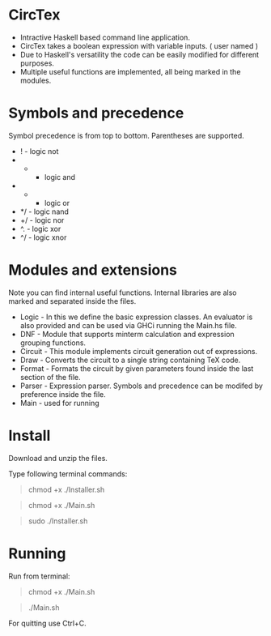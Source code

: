 # CircTex

* Intractive Haskell based command line application.
* CircTex takes a boolean expression with variable inputs. ( user named ) 
* Due to Haskell's versatility the code can be easily modified for different purposes.
* Multiple useful functions are implemented, all being marked in the modules.

Symbols and precedence
======================

Symbol precedence is from top to bottom. Parentheses are supported.

* !  - logic not
* *  - logic and
* +  - logic or
* */ - logic nand
* +/ - logic nor
* ^. - logic xor
* ^/ - logic xnor

Modules and extensions
======================

Note you can find internal useful functions. Internal libraries are also marked and separated inside the files.

* Logic   - In this we define the basic expression classes. An evaluator is also provided and can be used via GHCi running the Main.hs file. 
* DNF     - Module that supports minterm calculation and expression grouping functions.
* Circuit - This module implements circuit generation out of expressions.
* Draw    - Converts the circuit to a single string containing TeX code. 
* Format  - Formats the circuit by given parameters found inside the last section of the file.
* Parser  - Expression parser. Symbols and precedence can be modifed by preference inside the file.
* Main    - used for running 

Install
=======

Download and unzip the files. 

Type following terminal commands:

> chmod +x ./Installer.sh

> chmod +x ./Main.sh

> sudo ./Installer.sh

Running
=======

Run from terminal:

> chmod +x ./Main.sh

> ./Main.sh

For quitting use Ctrl+C.
